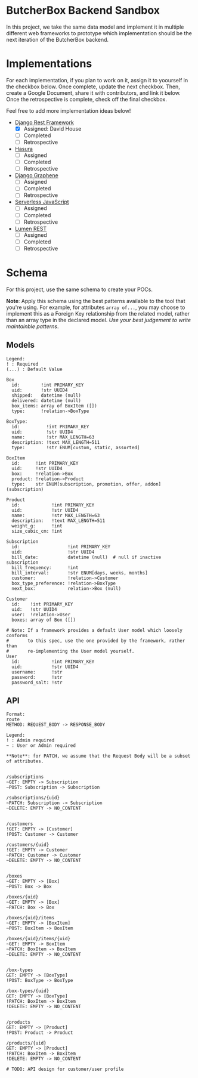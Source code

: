 # ButcherBox Backend Sandbox

In this project, we take the same data model and implement it in
multiple different web frameworks to prototype which implementation
should be the next iteration of the ButcherBox backend.

# Implementations

For each implementation, if you plan to work on it, assign it to
yoourself in the checkbox below. Once complete, update the next
checkbox. Then, create a Google Document, share it with
contributors, and link it below. Once the retrospective is
complete, check off the final checkbox.

Feel free to add more implementation ideas below!

- [Django Rest Framework](https://www.django-rest-framework.org/)
  - [x] Assigned: David House
  - [ ] Completed
  - [ ] Retrospective
- [Hasura](https://hasura.io/)
  - [ ] Assigned
  - [ ] Completed
  - [ ] Retrospective
- [Django Graphene](https://graphene-python.org/)
  - [ ] Assigned
  - [ ] Completed
  - [ ] Retrospective
- [Serverless JavaScript](https://github.com/serverless/serverless)
  - [ ] Assigned
  - [ ] Completed
  - [ ] Retrospective
- [Lumen REST](https://auth0.com/blog/developing-restful-apis-with-lumen/)
  - [ ] Assigned
  - [ ] Completed
  - [ ] Retrospective

# Schema

For this project, use the same schema to create your POCs.

**Note**: Apply this schema using the best patterns available to the
tool that you're using. For example, for attributes `array of...`,
you may choose to implement this as a Foreign Key relationship from
the related model, rather than an array type in the declared model.
_Use your best judgement to write maintainble patterns_.

## Models

```
Legend:
! : Required
(...) : Default Value

Box
  id:        !int PRIMARY_KEY
  uid:       !str UUID4
  shipped:   datetime (null)
  delivered: datetime (null)
  box_items: array of BoxItem ([])
  type:      !relation->BoxType

BoxType:
  id:          !int PRIMARY_KEY
  uid:         !str UUID4
  name:        !str MAX_LENGTH=63
  description: !text MAX_LENGTH=511
  type:        !str ENUM[custom, static, assorted]

BoxItem
  id:      !int PRIMARY_KEY
  uid:     !str UUID4
  box:     !relation->Box
  product: !relation->Product
  type:    str ENUM[subscription, promotion, offer, addon] (subscription)

Product
  id:            !int PRIMARY_KEY
  uid:           !str UUID4
  name:          !str MAX_LENGTH=63
  description:   !text MAX_LENGTH=511
  weight_g:      !int
  size_cubic_cm: !int

Subscription
  id:                  !int PRIMARY_KEY
  uid:                 !str UUID4
  bill_date:           datetime (null)  # null if inactive subscription
  bill_frequency:      !int
  bill_interval:       !str ENUM[days, weeks, months]
  customer:            !relation->Customer
  box_type_preference: !relation->BoxType
  next_box:            relation->Box (null)

Customer
  id:    !int PRIMARY_KEY
  uid:   !str UUID4
  user:  !relation->User
  boxes: array of Box ([])

# Note: If a framework provides a default User model which loosely conforms
#       to this spec, use the one provided by the framework, rather than
#       re-implementing the User model yourself.
User
  id:            !int PRIMARY_KEY
  uid:           !str UUID4
  username:      !str
  password:      !str
  password_salt: !str
```

## API

```
Format:
route
METHOD: REQUEST_BODY -> RESPONSE_BODY

Legend:
! : Admin required
~ : User or Admin required

**Note**: for PATCH, we assume that the Request Body will be a subset
of attributes.


/subscriptions
~GET: EMPTY -> Subscription
~POST: Subscription -> Subscription

/subscriptions/{uid}
~PATCH: Subscription -> Subscription
~DELETE: EMPTY -> NO_CONTENT


/customers
!GET: EMPTY -> [Customer]
!POST: Customer -> Customer

/customers/{uid}
!GET: EMPTY -> Customer
~PATCH: Customer -> Customer
~DELETE: EMPTY -> NO_CONTENT


/boxes
~GET: EMPTY -> [Box]
~POST: Box -> Box

/boxes/{uid}
~GET: EMPTY -> [Box]
~PATCH: Box -> Box

/boxes/{uid}/items
~GET: EMPTY -> [BoxItem]
~POST: BoxItem -> BoxItem

/boxes/{uid}/items/{uid}
~GET: EMPTY -> BoxItem
~PATCH: BoxItem -> BoxItem
~DELETE: EMPTY -> NO_CONTENT


/box-types
GET: EMPTY -> [BoxType]
!POST: BoxType -> BoxType

/box-types/{uid}
GET: EMPTY -> [BoxType]
!PATCH: BoxItem -> BoxItem
!DELETE: EMPTY -> NO_CONTENT


/products
GET: EMPTY -> [Product]
!POST: Product -> Product

/products/{uid}
GET: EMPTY -> [Product]
!PATCH: BoxItem -> BoxItem
!DELETE: EMPTY -> NO_CONTENT

# TODO: API design for customer/user profile
```
